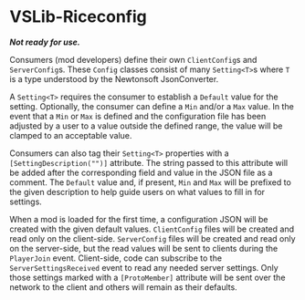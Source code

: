 # VSLib-Riceconfig
***Not ready for use.***

Consumers (mod developers) define their own `ClientConfig`s and `ServerConfig`s. These `Config` classes consist of many `Setting<T>`s where `T` is a type understood by the Newtonsoft JsonConverter.

A `Setting<T>` requires the consumer to establish a `Default` value for the setting.
Optionally, the consumer can define a `Min` and/or a `Max` value.
In the event that a `Min` or `Max` is defined and the configuration file has been adjusted by a user to a value outside the defined range, the value will be clamped to an acceptable value.

Consumers can also tag their `Setting<T>` properties with a `[SettingDescription("")]` attribute.
The string passed to this attribute will be added after the corresponding field and value in the JSON file as a comment.
The `Default` value and, if present, `Min` and `Max` will be prefixed to the given description to help guide users on what values to fill in for settings.

When a mod is loaded for the first time, a configuration JSON will be created with the given default values.
`ClientConfig` files will be created and read only on the client-side.
`ServerConfig` files will be created and read only on the server-side, but the read values will be sent to clients during the `PlayerJoin` event.
Client-side, code can subscribe to the `ServerSettingsReceived` event to read any needed server settings.
Only those settings marked with a `[ProtoMember]` attribute will be sent over the network to the client and others will remain as their defaults.
